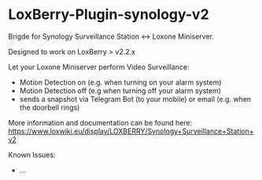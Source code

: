 # LoxBerry-Plugin-synology-v2
Brigde for Synology Surveillance Station <-> Loxone Miniserver. 

Designed to work on LoxBerry > v2.2.x

Let your Loxone Miniserver perform Video Surveillance:
* Motion Detection on (e.g. when turning on your alarm system)
* Motion Detection off (e.g when turning off your alarm system)
* sends a snapshot via Telegram Bot (to your mobile) or email (e.g. when the doorbell rings)

More information and documentation can be found here:
https://www.loxwiki.eu/display/LOXBERRY/Synology+Surveillance+Station+v2

Known Issues:
* ...
